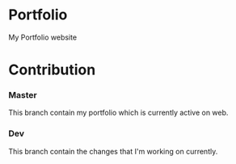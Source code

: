 # Portfolio
My Portfolio website

# Contribution
### Master
This branch contain my portfolio which is currently active on web.

### Dev
This branch contain the changes that I'm working on currently.
